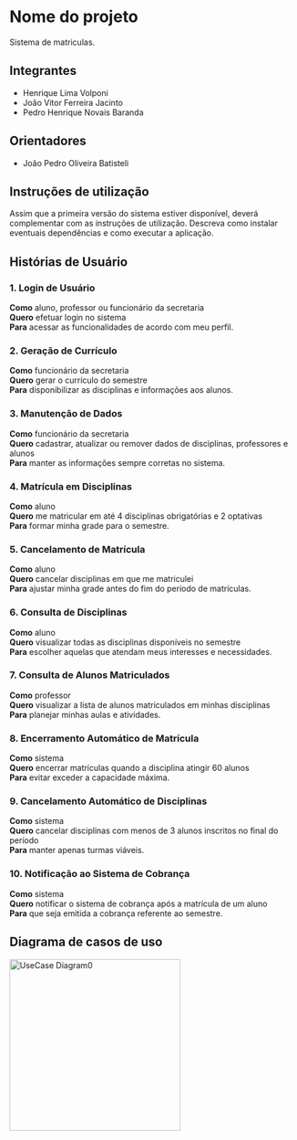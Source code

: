 # Nome do projeto
Sistema de matriculas.

## Integrantes
* Henrique Lima Volponi
* João Vitor Ferreira Jacinto
* Pedro Henrique Novais Baranda

## Orientadores
* João Pedro Oliveira Batisteli

## Instruções de utilização
Assim que a primeira versão do sistema estiver disponível, deverá complementar com as instruções de utilização. Descreva como instalar eventuais dependências e como executar a aplicação.

## Histórias de Usuário

### 1. Login de Usuário
**Como** aluno, professor ou funcionário da secretaria  
**Quero** efetuar login no sistema  
**Para** acessar as funcionalidades de acordo com meu perfil.

### 2. Geração de Currículo
**Como** funcionário da secretaria  
**Quero** gerar o currículo do semestre  
**Para** disponibilizar as disciplinas e informações aos alunos.

### 3. Manutenção de Dados
**Como** funcionário da secretaria  
**Quero** cadastrar, atualizar ou remover dados de disciplinas, professores e alunos  
**Para** manter as informações sempre corretas no sistema.

### 4. Matrícula em Disciplinas
**Como** aluno  
**Quero** me matricular em até 4 disciplinas obrigatórias e 2 optativas  
**Para** formar minha grade para o semestre.

### 5. Cancelamento de Matrícula
**Como** aluno  
**Quero** cancelar disciplinas em que me matriculei  
**Para** ajustar minha grade antes do fim do período de matrículas.

### 6. Consulta de Disciplinas
**Como** aluno  
**Quero** visualizar todas as disciplinas disponíveis no semestre  
**Para** escolher aquelas que atendam meus interesses e necessidades.

### 7. Consulta de Alunos Matriculados
**Como** professor  
**Quero** visualizar a lista de alunos matriculados em minhas disciplinas  
**Para** planejar minhas aulas e atividades.

### 8. Encerramento Automático de Matrícula
**Como** sistema  
**Quero** encerrar matrículas quando a disciplina atingir 60 alunos  
**Para** evitar exceder a capacidade máxima.

### 9. Cancelamento Automático de Disciplinas
**Como** sistema  
**Quero** cancelar disciplinas com menos de 3 alunos inscritos no final do período  
**Para** manter apenas turmas viáveis.

### 10. Notificação ao Sistema de Cobrança
**Como** sistema  
**Quero** notificar o sistema de cobrança após a matrícula de um aluno  
**Para** que seja emitida a cobrança referente ao semestre.

## Diagrama de casos de uso

<img width="300" alt="UseCase Diagram0" src="https://github.com/user-attachments/assets/02398794-f779-49cc-9c31-034bc5c59bbc" />

